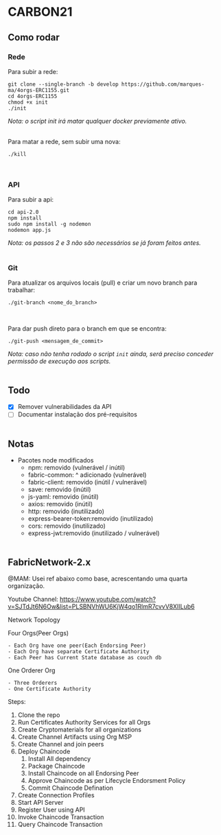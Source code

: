 # CARBON21

## Como rodar

### Rede
Para subir a rede:
```
git clone --single-branch -b develop https://github.com/marques-ma/4orgs-ERC1155.git
cd 4orgs-ERC1155
chmod +x init
./init
```
_Nota: o script init irá matar qualquer docker previamente ativo._

<br>
Para matar a rede, sem subir uma nova:

```
./kill
```

<br>

### API
Para subir a api:
```
cd api-2.0
npm install
sudo npm install -g nodemon
nodemon app.js
```
_Nota: os passos 2 e 3 não são necessários se já foram feitos antes._
<br><br>

### Git
Para atualizar os arquivos locais (pull) e criar um novo branch para trabalhar:
```
./git-branch <nome_do_branch>
```

<br>

Para dar push direto para o branch em que se encontra:
```
./git-push <mensagem_de_commit>
```
_Nota: caso não tenha rodado o script ``` init ``` ainda, será preciso conceder permissão de execução aos scripts._
<br><br>
## Todo

- [x] Remover vulnerabilidades da API
- [ ] Documentar instalação dos pré-requisitos
<br><br>

## Notas

- Pacotes node modificados
  - npm: removido (vulnerável / inútil)
  - fabric-common: ^ adicionado (vulnerável)
  - fabric-client: removido (inútil / vulnerável)
  - save: removido (inútil)
  - js-yaml: removido (inútil)
  - axios: removido (inútil)
  - http: removido (inutilizado)
  - express-bearer-token:removido (inutilizado)
  - cors: removido (inutilizado)
  - express-jwt:removido (inutilizado / vulnerável)
<br><br>
## FabricNetwork-2.x

@MAM: Usei ref abaixo como base, acrescentando uma quarta organização.

Youtube Channel: https://www.youtube.com/watch?v=SJTdJt6N6Ow&list=PLSBNVhWU6KjW4qo1RlmR7cvvV8XIILub6

Network Topology

Four Orgs(Peer Orgs)

    - Each Org have one peer(Each Endorsing Peer)
    - Each Org have separate Certificate Authority
    - Each Peer has Current State database as couch db

One Orderer Org

    - Three Orderers
    - One Certificate Authority

Steps:

1. Clone the repo
2. Run Certificates Authority Services for all Orgs
3. Create Cryptomaterials for all organizations
4. Create Channel Artifacts using Org MSP
5. Create Channel and join peers
6. Deploy Chaincode
   1. Install All dependency
   2. Package Chaincode
   3. Install Chaincode on all Endorsing Peer
   4. Approve Chaincode as per Lifecycle Endorsment Policy
   5. Commit Chaincode Defination
7. Create Connection Profiles
8. Start API Server
9. Register User using API
10. Invoke Chaincode Transaction
11. Query Chaincode Transaction
